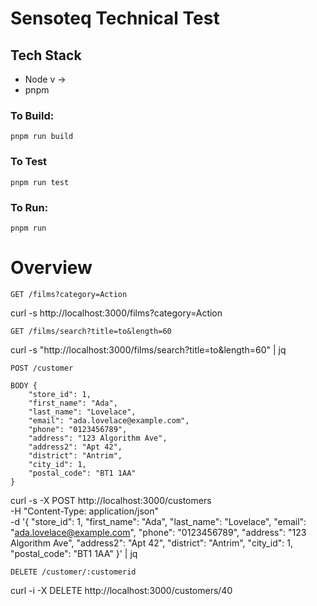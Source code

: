 # Sensoteq Technical Test


## Tech Stack
- Node v ->
- pnpm


### To Build:
```
pnpm run build
```

### To Test
```
pnpm run test
```


### To Run:
```
pnpm run 
```



# Overview

```
GET /films?category=Action
```

curl -s http://localhost:3000/films?category=Action



```
GET /films/search?title=to&length=60 
```

curl -s "http://localhost:3000/films/search?title=to&length=60" | jq



```
POST /customer 

BODY { 
    "store_id": 1,
    "first_name": "Ada",
    "last_name": "Lovelace",
    "email": "ada.lovelace@example.com",
    "phone": "0123456789",
    "address": "123 Algorithm Ave",
    "address2": "Apt 42",
    "district": "Antrim",
    "city_id": 1,
    "postal_code": "BT1 1AA"
}
```

curl -s -X POST http://localhost:3000/customers \
  -H "Content-Type: application/json" \
  -d '{
    "store_id": 1,
    "first_name": "Ada",
    "last_name": "Lovelace",
    "email": "ada.lovelace@example.com",
    "phone": "0123456789",
    "address": "123 Algorithm Ave",
    "address2": "Apt 42",
    "district": "Antrim",
    "city_id": 1,
    "postal_code": "BT1 1AA"
  }' | jq



```
DELETE /customer/:customerid 
```

curl -i -X DELETE http://localhost:3000/customers/40
